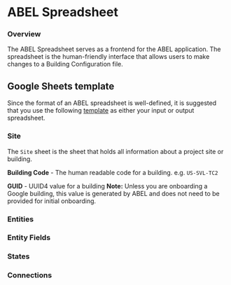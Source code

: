 # ABEL Spreadsheet

### Overview
The ABEL Spreadsheet serves as a frontend for the ABEL application. The
spreadsheet is the human-friendly interface that allows users to make changes to
a Building Configuration file.

## Google Sheets template
Since the format of an ABEL spreadsheet is well-defined, it is suggested that
you use the following [template](https://docs.google.com/spreadsheets/d/1qKMlpJI5-_h_8innNniEkpatMBcRHSGekrRwTsPQ618/copy#gid=980240783) as either your input or output spreadsheet.

### Site

The `Site` sheet is the sheet that holds all information about a project site or
building.

**Building Code** - The human readable code for a building.
  e.g. `US-SVL-TC2`

**GUID** - UUID4 value for a building
  **Note:** Unless you are onboarding a Google building, this value is generated by ABEL and does not need to be provided for
  initial onboarding.

### Entities

### Entity Fields

### States

### Connections
